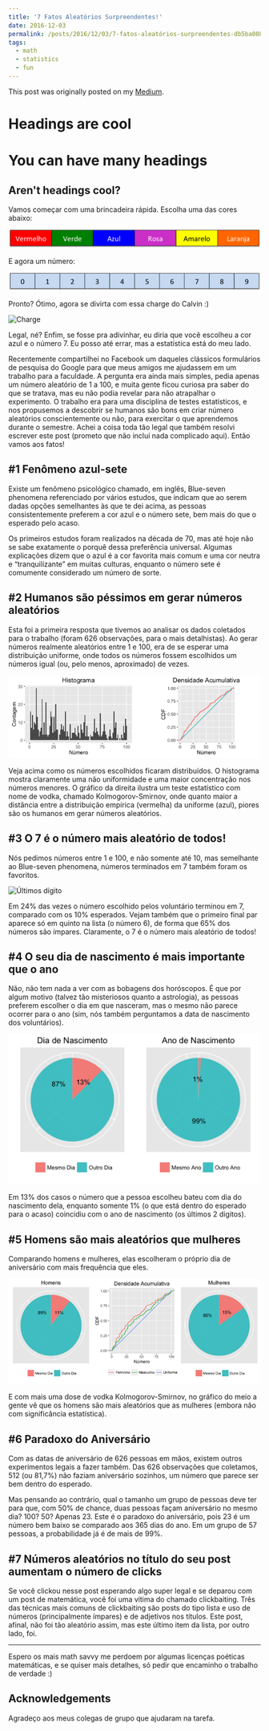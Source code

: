 ```yaml
---
title: '7 Fatos Aleatórios Surpreendentes!'
date: 2016-12-03
permalink: /posts/2016/12/03/7-fatos-aleatórios-surpreendentes-db5ba0084950
tags:
  - math
  - statistics
  - fun
---
```


This post was originally posted on my [Medium](https://medium.com/@akionakas/7-fatos-aleat%C3%B3rios-surpreendentes-db5ba0084950).

Headings are cool
======

You can have many headings
======

Aren't headings cool?
------

Vamos começar com uma brincadeira rápida. Escolha uma das cores abaixo:

![Choose a color](/images/p1-cores.png)

E agora um número:

![Choose a number](/images/p1-numeros.png)

Pronto? Ótimo, agora se divirta com essa charge do Calvin :)

![Charge](/images/p1-charge.png)

Legal, né? Enfim, se fosse pra adivinhar, eu diria que você escolheu a cor azul e o número 7. Eu posso até errar, mas a estatística está do meu lado.

Recentemente compartilhei no Facebook um daqueles clássicos formulários de pesquisa do Google para que meus amigos me ajudassem em um trabalho para a faculdade. A pergunta era ainda mais simples, pedia apenas um número aleatório de 1 a 100, e muita gente ficou curiosa pra saber do que se tratava, mas eu não podia revelar para não atrapalhar o experimento. O trabalho era para uma disciplina de testes estatísticos, e nos propusemos a descobrir se humanos são bons em criar número aleatórios conscientemente ou não, para exercitar o que aprendemos durante o semestre. Achei a coisa toda tão legal que também resolvi escrever este post (prometo que não incluí nada complicado aqui). Então vamos aos fatos!

#1 Fenômeno azul-sete
------
Existe um fenômeno psicológico chamado, em inglês, Blue-seven phenomena referenciado por vários estudos, que indicam que ao serem dadas opções semelhantes às que te dei acima, as pessoas consistentemente preferem a cor azul e o número sete, bem mais do que o esperado pelo acaso.

Os primeiros estudos foram realizados na década de 70, mas até hoje não se sabe exatamente o porquê dessa preferência universal. Algumas explicações dizem que o azul é a cor favorita mais comum e uma cor neutra e “tranquilizante” em muitas culturas, enquanto o número sete é comumente considerado um número de sorte.

#2 Humanos são péssimos em gerar números aleatórios
------
Esta foi a primeira resposta que tivemos ao analisar os dados coletados para o trabalho (foram 626 observações, para o mais detalhistas). Ao gerar números realmente aleatórios entre 1 e 100, era de se esperar uma distribuição uniforme, onde todos os números fossem escolhidos um números igual (ou, pelo menos, aproximado) de vezes.

![Distribuição dos números](/images/p1-g1.png)

Veja acima como os números escolhidos ficaram distribuídos. O histograma mostra claramente uma não uniformidade e uma maior concentração nos números menores. O gráfico da direita ilustra um teste estatístico com nome de vodka, chamado Kolmogorov-Smirnov, onde quanto maior a distância entre a distribuição empírica (vermelha) da uniforme (azul), piores são os humanos em gerar números aleatórios.

#3 O 7 é o número mais aleatório de todos!
------
Nós pedimos números entre 1 e 100, e não somente até 10, mas semelhante ao Blue-seven phenomena, números terminados em 7 também foram os favoritos.

![Últimos dígito](/images/p1-g21.png)

Em 24% das vezes o número escolhido pelos voluntário terminou em 7, comparado com os 10% esperados. Vejam também que o primeiro final par aparece só em quinto na lista (o número 6), de forma que 65% dos números são ímpares. Claramente, o 7 é o número mais aleatório de todos!

#4 O seu dia de nascimento é mais importante que o ano
------
Não, não tem nada a ver com as bobagens dos horóscopos. É que por algum motivo (talvez tão misteriosos quanto a astrologia), as pessoas preferem escolher o dia em que nasceram, mas o mesmo não parece ocorrer para o ano (sim, nós também perguntamos a data de nascimento dos voluntários).

![Relação com as datas](/images/p1-g3.png)

Em 13% dos casos o número que a pessoa escolheu bateu com dia do nascimento dela, enquanto somente 1% (o que está dentro do esperado para o acaso) coincidiu com o ano de nascimento (os últimos 2 dígitos).

#5 Homens são mais aleatórios que mulheres
------
Comparando homens e mulheres, elas escolheram o próprio dia de aniversário com mais frequência que eles.


![Gênero](/images/p1-g4.png)

E com mais uma dose de vodka Kolmogorov-Smirnov, no gráfico do meio a gente vê que os homens são mais aleatórios que as mulheres (embora não com significância estatística).

#6 Paradoxo do Aniversário
------
Com as datas de aniversário de 626 pessoas em mãos, existem outros experimentos legais a fazer também. Das 626 observações que coletamos, 512 (ou 81,7%) não faziam aniversário sozinhos, um número que parece ser bem dentro do esperado.

Mas pensando ao contrário, qual o tamanho um grupo de pessoas deve ter para que, com 50% de chance, duas pessoas façam aniversário no mesmo dia? 100? 50? Apenas 23. Este é o paradoxo do aniversário, pois 23 é um número bem baixo se comparado aos 365 dias do ano. Em um grupo de 57 pessoas, a probabilidade já é de mais de 99%.

#7 Números aleatórios no título do seu post aumentam o número de clicks
------
Se você clickou nesse post esperando algo super legal e se deparou com um post de matemática, você foi uma vítima do chamado clickbaiting. Três das técnicas mais comuns de clickbaiting são posts do tipo lista e uso de números (principalmente ímpares) e de adjetivos nos títulos. Este post, afinal, não foi tão aleatório assim, mas este último item da lista, por outro lado, foi.

-----

Espero os mais math savvy me perdoem por algumas licenças poéticas matemáticas, e se quiser mais detalhes, só pedir que encaminho o trabalho de verdade :)

Acknowledgements
------
Agradeço aos meus colegas de grupo que ajudaram na tarefa.